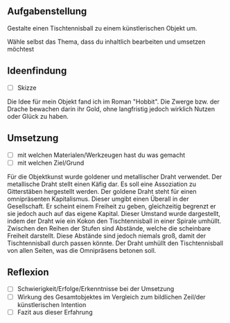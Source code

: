 ## Aufgabenstellung

Gestalte einen Tischtennisball zu einem künstlerischen Objekt um.

Wähle selbst das Thema, dass du inhaltlich bearbeiten und umsetzen möchtest

## Ideenfindung

- [ ] Skizze

Die Idee für mein Objekt fand ich im Roman "Hobbit". Die Zwerge bzw. der Drache bewachen darin ihr Gold, ohne langfristig jedoch wirklich Nutzen oder Glück zu haben.

## Umsetzung

- [ ] mit welchen Materialen/Werkzeugen hast du was gemacht
- [ ] mit welchen Ziel/Grund

Für die Objektkunst wurde goldener und metallischer Draht verwendet.
Der metallische Draht stellt einen Käfig dar. Es soll eine Assoziation zu Gitterstäben hergestellt werden.
Der goldene Draht steht für einen omnipräsenten Kapitalismus. Dieser umgibt einen Überall in der Gesellschaft. Er scheint einem Freiheit zu geben, gleichzeitig begrenzt er sie jedoch auch auf das eigene Kapital. Dieser Umstand wurde dargestellt, indem der Draht wie ein Kokon den Tischtennisball in einer Spirale umhüllt. Zwischen den Reihen der Stufen sind Abstände, welche die scheinbare Freiheit darstellt. Diese Abstände sind jedoch niemals groß, damit der Tischtennisball durch passen könnte. Der Draht umhüllt den Tischtennisball von allen Seiten, was die Omnipräsens betonen soll.

## Reflexion

- [ ] Schwierigkeit/Erfolge/Erkenntnisse bei der Umsetzung
- [ ] Wirkung des Gesamtobjektes im Vergleich zum bildlichen Zeil/der künstlerischen Intention
- [ ] Fazit aus dieser Erfahrung